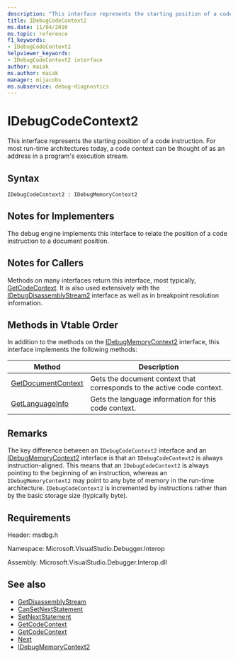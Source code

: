 ```yaml
---
description: "This interface represents the starting position of a code instruction."
title: IDebugCodeContext2
ms.date: 11/04/2016
ms.topic: reference
f1_keywords:
- IDebugCodeContext2
helpviewer_keywords:
- IDebugCodeContext2 interface
author: maiak
ms.author: maiak
manager: mijacobs
ms.subservice: debug-diagnostics
---
```

# IDebugCodeContext2

This interface represents the starting position of a code instruction. For most run-time architectures today, a code context can be thought of as an address in a program's execution stream.

## Syntax

```
IDebugCodeContext2 : IDebugMemoryContext2
```

## Notes for Implementers
 The debug engine implements this interface to relate the position of a code instruction to a document position.

## Notes for Callers
 Methods on many interfaces return this interface, most typically, [GetCodeContext](../../../extensibility/debugger/reference/idebugstackframe2-getcodecontext.md). It is also used extensively with the [IDebugDisassemblyStream2](../../../extensibility/debugger/reference/idebugdisassemblystream2.md) interface as well as in breakpoint resolution information.

## Methods in Vtable Order
 In addition to the methods on the [IDebugMemoryContext2](../../../extensibility/debugger/reference/idebugmemorycontext2.md) interface, this interface implements the following methods:

|Method|Description|
|------------|-----------------|
|[GetDocumentContext](../../../extensibility/debugger/reference/idebugcodecontext2-getdocumentcontext.md)|Gets the document context that corresponds to the active code context.|
|[GetLanguageInfo](../../../extensibility/debugger/reference/idebugcodecontext2-getlanguageinfo.md)|Gets the language information for this code context.|

## Remarks
 The key difference between an `IDebugCodeContext2` interface and an [IDebugMemoryContext2](../../../extensibility/debugger/reference/idebugmemorycontext2.md) interface is that an `IDebugCodeContext2` is always instruction-aligned. This means that an `IDebugCodeContext2` is always pointing to the beginning of an instruction, whereas an `IDebugMemoryContext2` may point to any byte of memory in the run-time architecture. `IDebugCodeContext2` is incremented by instructions rather than by the basic storage size (typically byte).

## Requirements
 Header: msdbg.h

 Namespace: Microsoft.VisualStudio.Debugger.Interop

 Assembly: Microsoft.VisualStudio.Debugger.Interop.dll

## See also
- [GetDisassemblyStream](../../../extensibility/debugger/reference/idebugprogram2-getdisassemblystream.md)
- [CanSetNextStatement](../../../extensibility/debugger/reference/idebugthread2-cansetnextstatement.md)
- [SetNextStatement](../../../extensibility/debugger/reference/idebugthread2-setnextstatement.md)
- [GetCodeContext](../../../extensibility/debugger/reference/idebugcanstopevent2-getcodecontext.md)
- [GetCodeContext](../../../extensibility/debugger/reference/idebugstackframe2-getcodecontext.md)
- [Next](../../../extensibility/debugger/reference/ienumdebugcodecontexts2-next.md)
- [IDebugMemoryContext2](../../../extensibility/debugger/reference/idebugmemorycontext2.md)
